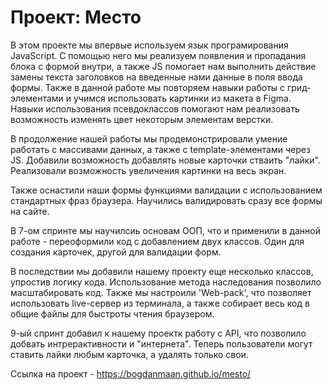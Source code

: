 # Проект: Место

В этом проекте мы впервые используем язык програмирования JavaScript.
С помощью него мы реализуем появления и пропадания блока с формой внутри, а также JS помогает нам выполнить действие замены текста заголовков на введенные нами данные в поля ввода формы.
Также в данной работе мы повторяем навыки работы с грид-элементами и учимся использовать картинки из макета в Figma.
Навыки использования псевдоклассов помогают нам реализовать возможность изменять цвет некоторым элементам верстки.

В продолжение нашей работы мы продемонстрировали умение работать с массивами данных, а также с template-элементами через JS. Добавили возможность добавлять новые карточки стваить "лайки". Реализовали возможность увеличения картинки на весь экран.

Также оснастили наши формы функциями валидации с использованием стандартных фраз браузера. Научились валидировать сразу все формы на сайте. 

В 7-ом спринте мы научилсиь основам ООП, что и применили в данной работе - переоформили код с добавлением двух классов. Один для создания карточек, другой для валидации форм.

В последствии мы добавили нашему проекту еще несколько классов, упростив логику кода. Использование метода наследования позволило масштабировать код. Также мы настроили 'Web-pack', что позволяет использовать live-сервер из терминала, а также собирает весь код в общие файлы для быстроты чтения браузером. 

9-ый спринт добавил к нашему проектк работу с API, что позволило добвать интрерактивности и "интернета". Теперь пользователи могут ставить лайки любым карточка, а удалять только свои.

Cсылка на проект - https://bogdanmaan.github.io/mesto/
